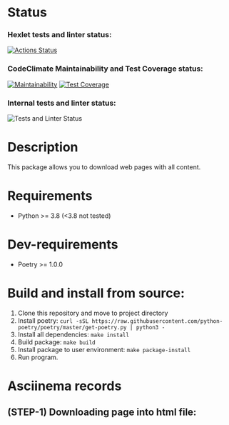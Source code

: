 # Status
### Hexlet tests and linter status:
[![Actions Status](https://github.com/Ky3mu40FF/python-project-51/workflows/hexlet-check/badge.svg)](https://github.com/Ky3mu40FF/python-project-51/actions)
### CodeClimate Maintainability and Test Coverage status:
[![Maintainability](https://api.codeclimate.com/v1/badges/444837cb45e2995a96a5/maintainability)](https://codeclimate.com/github/Ky3mu40FF/python-project-51/maintainability)
[![Test Coverage](https://api.codeclimate.com/v1/badges/444837cb45e2995a96a5/test_coverage)](https://codeclimate.com/github/Ky3mu40FF/python-project-51/test_coverage)
### Internal tests and linter status:
![Tests and Linter Status](https://github.com/Ky3mu40FF/python-project-51/workflows/code-check/badge.svg)

# Description
This package allows you to download web pages with all content.

# Requirements
- Python >= 3.8 (<3.8 not tested)

# Dev-requirements
- Poetry >= 1.0.0

# Build and install from source:
1. Clone this repository and move to project directory
2. Install poetry: `curl -sSL https://raw.githubusercontent.com/python-poetry/poetry/master/get-poetry.py | python3 -`
3. Install all dependencies: `make install`
4. Build package: `make build`
5. Install package to user environment: `make package-install`
6. Run program.

# Asciinema records
## (STEP-1) Downloading page into html file:
